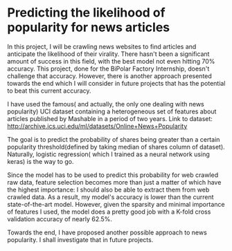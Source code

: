 # Predicting the likelihood of popularity for news articles


In this project, I will be crawling news websites to find articles and anticipate the likelihood of their virality. There hasn't been a significant amount of success in this field, with the best model not even hitting 70% accuracy. This project, done for the BiPolar Factory Internship, doesn't challenge that accuracy. However, there is another approach presented towards the end which I will consider in future projects that has the potential to beat this current accuracy.

I have used the famous( and actually, the only one dealing with news popularity) UCI dataset containing a heterogeneous set of features about articles published by Mashable in a period of two years. Link to dataset: http://archive.ics.uci.edu/ml/datasets/Online+News+Popularity 

The goal is to predict the probability of shares being greater than a certain popularity threshold(defined by taking median of shares column of dataset). Naturally, logistic regression( which I trained as a neural network using keras) is the way to go.

Since the model has to be used to predict this probability for web crawled raw data, feature selection becomes more than just a matter of which have the highest importance: I should also be able to extract them from web crawled data. As a result, my model's accuracy is lower than the current state-of-the-art model. However, given the sparsity and minimal importance of features I used, the model does a pretty good job with a K-fold cross validation accuracy of nearly 62.5%.

Towards the end, I have proposed another possible approach to news popularity. I shall investigate that in future projects.
